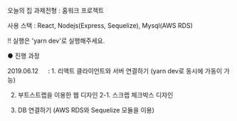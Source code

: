 오늘의 집 과제전형 : 홈워크 프로젝트

사용 스택 : React, Nodejs(Express, Sequelize), Mysql(AWS RDS)

!! 실행은 'yarn dev'로 실행해주세요.

● 진행 과정 

2019.06.12
　
: 1. 리액트 클라이언트와 서버 연결하기
      (yarn dev로 동시에 가동이 가능)
      
   2. 부트스트랩을 이용한 웹 디자인
    2-1. 스크랩 체크박스 디자인
    
   3. DB 연결하기
     (AWS RDS와 Sequelize 모듈을 이용)
